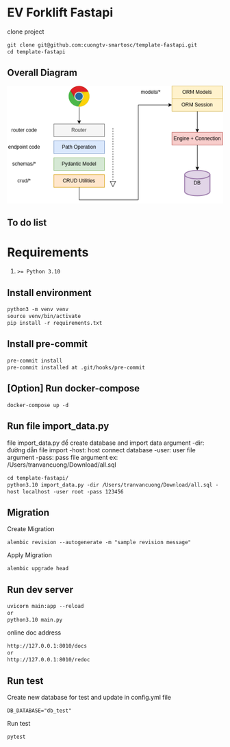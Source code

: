 # EV Forklift Fastapi
clone project
```
git clone git@github.com:cuongtv-smartosc/template-fastapi.git
cd template-fastapi
```

## Overall Diagram
![Overall Architecture](images/ev.png)

## To do list

# Requirements
1. `>= Python 3.10`

## Install environment
```
python3 -m venv venv
source venv/bin/activate
pip install -r requirements.txt
```

## Install pre-commit
```
pre-commit install
pre-commit installed at .git/hooks/pre-commit
```

## [Option] Run docker-compose
```
docker-compose up -d
```
## Run file import_data.py
file import_data.py để create database and import data
argument -dir: đường dẫn file import
         -host: host connect database
         -user: user file argument
         -pass: pass file argument
ex: /Users/tranvancuong/Download/all.sql
```
cd template-fastapi/
python3.10 import_data.py -dir /Users/tranvancuong/Download/all.sql -host localhost -user root -pass 123456
```

## Migration
Create Migration
```
alembic revision --autogenerate -m "sample revision message"
```
Apply Migration
```
alembic upgrade head
```
## Run dev server
```
uvicorn main:app --reload
or
python3.10 main.py
```

online doc address
```
http://127.0.0.1:8010/docs
or
http://127.0.0.1:8010/redoc
```

## Run test
Create new database for test and update in config.yml file
```
DB_DATABASE="db_test"
```
Run test
```
pytest
```
